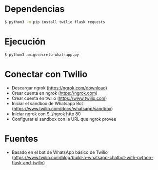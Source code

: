 # Dependencias
```bash
$ python3 -m pip install twilio flask requests
```

# Ejecución
```bash
$ python3 amigosecreto-whatsapp.py
```
# Conectar con Twilio
- Descargar ngrok (https://ngrok.com/download)
- Crear cuenta en ngrok (https://ngrok.com)
- Crear cuenta en twilio (https://www.twilio.com)
- Iniciar el sandbox de Whatsapp Bot (https://www.twilio.com/docs/whatsapp/sandbox)
- Iniciar ngrok con $ ./ngrok http 80
- Configurar el sandbox con la URL que ngrok provee

# Fuentes
- Basado en el bot de WhatsApp básico de Twilio (https://www.twilio.com/blog/build-a-whatsapp-chatbot-with-python-flask-and-twilio)